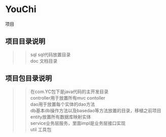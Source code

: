 # YouChi
项目

## 项目目录说明
>> sql sql代码放置目录  
>> doc 文档目录

## 项目包目录说明
>> 在com.YC包下是java代码的主开发目录  
>> controller用于放置所有mvc contoller  
>> dao用于放置每个实体的dao方法  
>> db基本db操作方法以及basedao等方法放置的目录，移植之前项目  
>> entity放置所有数据库映射实体  
>> service业务层服务，里面impl是业务层接口实现  
>> util 工具包  